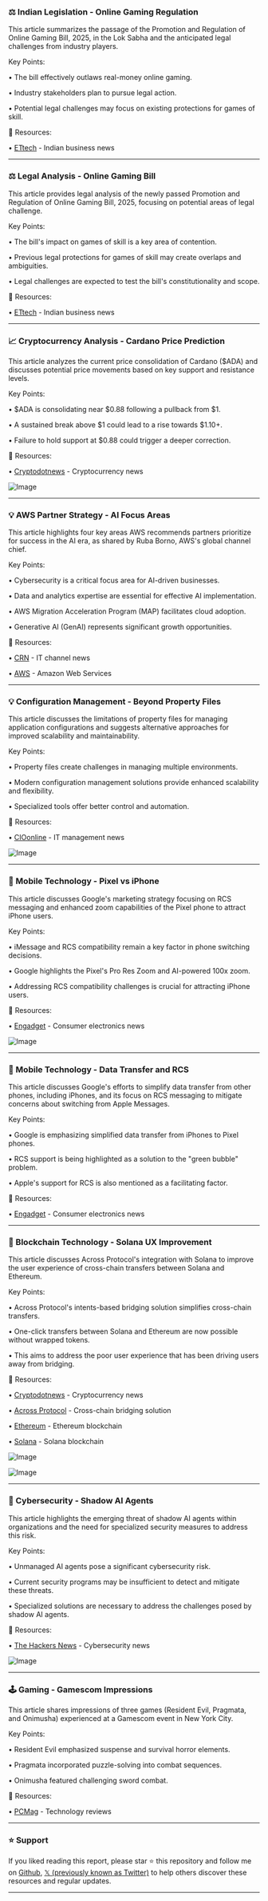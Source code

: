 ### ⚖️ Indian Legislation - Online Gaming Regulation

This article summarizes the passage of the Promotion and Regulation of Online Gaming Bill, 2025, in the Lok Sabha and the anticipated legal challenges from industry players.

Key Points:

• The bill effectively outlaws real-money online gaming.


• Industry stakeholders plan to pursue legal action.


• Potential legal challenges may focus on existing protections for games of skill.



🔗 Resources:

• [ETtech](https://x.com/ETtech) - Indian business news


---

### ⚖️ Legal Analysis - Online Gaming Bill

This article provides legal analysis of the newly passed Promotion and Regulation of Online Gaming Bill, 2025, focusing on potential areas of legal challenge.

Key Points:

• The bill's impact on games of skill is a key area of contention.


•  Previous legal protections for games of skill may create overlaps and ambiguities.


• Legal challenges are expected to test the bill's constitutionality and scope.



🔗 Resources:

• [ETtech](https://x.com/ETtech) - Indian business news



---

### 📈 Cryptocurrency Analysis - Cardano Price Prediction

This article analyzes the current price consolidation of Cardano ($ADA) and discusses potential price movements based on key support and resistance levels.

Key Points:

• $ADA is consolidating near $0.88 following a pullback from $1.


• A sustained break above $1 could lead to a rise towards $1.10+.


• Failure to hold support at $0.88 could trigger a deeper correction.



🔗 Resources:

• [Cryptodotnews](https://x.com/cryptodotnews) - Cryptocurrency news


![Image](https://pbs.twimg.com/media/Gy0vh_fWkAAj-9E?format=png&name=small)


---

### 💡 AWS Partner Strategy - AI Focus Areas

This article highlights four key areas AWS recommends partners prioritize for success in the AI era, as shared by Ruba Borno, AWS's global channel chief.

Key Points:

• Cybersecurity is a critical focus area for AI-driven businesses.


• Data and analytics expertise are essential for effective AI implementation.


• AWS Migration Acceleration Program (MAP) facilitates cloud adoption.


• Generative AI (GenAI) represents significant growth opportunities.



🔗 Resources:

• [CRN](https://x.com/CRN) - IT channel news


• [AWS](https://x.com/awscloud) - Amazon Web Services


---

### 💡 Configuration Management - Beyond Property Files

This article discusses the limitations of property files for managing application configurations and suggests alternative approaches for improved scalability and maintainability.


Key Points:

• Property files create challenges in managing multiple environments.


• Modern configuration management solutions provide enhanced scalability and flexibility.


• Specialized tools offer better control and automation.



🔗 Resources:

• [CIOonline](https://x.com/CIOonline) - IT management news


![Image](https://pbs.twimg.com/media/Gy0BVVtWMAAqMfZ?format=jpg&name=small)


---

### 📱 Mobile Technology - Pixel vs iPhone

This article discusses Google's marketing strategy focusing on RCS messaging and enhanced zoom capabilities of the Pixel phone to attract iPhone users.

Key Points:

• iMessage and RCS compatibility remain a key factor in phone switching decisions.


• Google highlights the Pixel's Pro Res Zoom and AI-powered 100x zoom.


• Addressing RCS compatibility challenges is crucial for attracting iPhone users.


🔗 Resources:

• [Engadget](https://x.com/engadget) - Consumer electronics news


![Image](https://pbs.twimg.com/media/Gyz-_HzbEAAzIJ4?format=png&name=small)


---

### 📱 Mobile Technology - Data Transfer and RCS

This article discusses Google's efforts to simplify data transfer from other phones, including iPhones, and its focus on RCS messaging to mitigate concerns about switching from Apple Messages.

Key Points:

• Google is emphasizing simplified data transfer from iPhones to Pixel phones.


• RCS support is being highlighted as a solution to the "green bubble" problem.


•  Apple's support for RCS is also mentioned as a facilitating factor.



🔗 Resources:

• [Engadget](https://x.com/engadget) - Consumer electronics news



---

### 🚀 Blockchain Technology - Solana UX Improvement

This article discusses Across Protocol's integration with Solana to improve the user experience of cross-chain transfers between Solana and Ethereum.

Key Points:

• Across Protocol's intents-based bridging solution simplifies cross-chain transfers.


• One-click transfers between Solana and Ethereum are now possible without wrapped tokens.


• This aims to address the poor user experience that has been driving users away from bridging.



🔗 Resources:

• [Cryptodotnews](https://x.com/cryptodotnews) - Cryptocurrency news


• [Across Protocol](https://x.com/AcrossProtocol) - Cross-chain bridging solution


• [Ethereum](https://x.com/ethereum) - Ethereum blockchain


• [Solana](https://x.com/solana) - Solana blockchain


![Image](https://pbs.twimg.com/media/GyzumdHWwAADvE8?format=png&name=small)


![Image](https://pbs.twimg.com/media/GyzuoLGXEAE3l1M?format=png&name=small)


---

### 🤖 Cybersecurity - Shadow AI Agents

This article highlights the emerging threat of shadow AI agents within organizations and the need for specialized security measures to address this risk.


Key Points:

• Unmanaged AI agents pose a significant cybersecurity risk.


• Current security programs may be insufficient to detect and mitigate these threats.


• Specialized solutions are necessary to address the challenges posed by shadow AI agents.



🔗 Resources:

• [The Hackers News](https://x.com/TheHackersNews) - Cybersecurity news


![Image](https://pbs.twimg.com/media/Gyy5z53XMAAnftx?format=jpg&name=small)


---

### 🕹️ Gaming - Gamescom Impressions

This article shares impressions of three games (Resident Evil, Pragmata, and Onimusha) experienced at a Gamescom event in New York City.

Key Points:

• Resident Evil emphasized suspense and survival horror elements.


• Pragmata incorporated puzzle-solving into combat sequences.


• Onimusha featured challenging sword combat.



🔗 Resources:

• [PCMag](https://x.com/PCMag) - Technology reviews


---

### ⭐️ Support

If you liked reading this report, please star ⭐️ this repository and follow me on [Github](https://github.com/Drix10), [𝕏 (previously known as Twitter)](https://x.com/DRIX_10_) to help others discover these resources and regular updates.

---